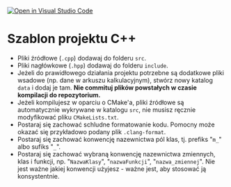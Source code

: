 [![Open in Visual Studio Code](https://classroom.github.com/assets/open-in-vscode-2e0aaae1b6195c2367325f4f02e2d04e9abb55f0b24a779b69b11b9e10269abc.svg)](https://classroom.github.com/online_ide?assignment_repo_id=17131744&assignment_repo_type=AssignmentRepo)
# Szablon projektu C++

- Pliki źródłowe (`.cpp`) dodawaj do folderu `src`.
- Pliki nagłówkowe (`.hpp`) dodawaj do folderu `include`.
- Jeżeli do prawidłowego działania projektu potrzebne są dodatkowe pliki wsadowe (np. dane w arkuszu kalkulacyjnym), stwórz nowy katalog `data` i dodaj je tam. **Nie commituj plików powstałych w czasie kompilacji do repozytorium.**
- Jeżeli kompilujesz w oparciu o CMake'a, pliki źródłowe są automatycznie wykrywane w katalogu `src`, nie musisz ręcznie modyfikować pliku `CMakeLists.txt`.
- Postaraj się zachować schludne formatowanie kodu. Pomocny może okazać się przykładowo podany plik `.clang-format`.
- Postaraj się zachować konwencję nazewnictwa pól klas, tj. prefiks "`m_`" albo sufiks "`_`".
- Postaraj się zachować wybraną konwencję nazewnictwa zmiennych, klas i funkcji, np. "`NazwaKlasy`", "`nazwaFunkcji`", "`nazwa_zmiennej`". Nie jest ważne jakiej konwencji użyjesz - ważne jest, aby stosować ją konsystentnie.
